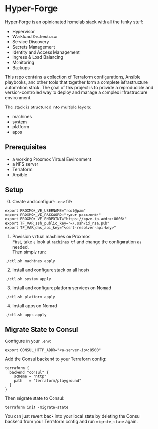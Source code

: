 # Hyper-Forge

Hyper-Forge is an opinionated homelab stack with all the funky stuff:

- Hypervisor
- Workload Orchestrator
- Service Discovery
- Secrets Management
- Identity and Access Management
- Ingress & Load Balancing
- Monitoring
- Backups

This repo contains a collection of Terraform configurations, Ansible playbooks, and other tools that together form a complete infrastructure automation stack. The goal of this project is to provide a reproducible and version-controlled way to deploy and manage a complex infrastructure environment.

The stack is structured into multiple layers:

- machines
- system
- platform
- apps

## Prerequisites

- a working Proxmox Virtual Environment
- a NFS server
- Terraform
- Ansible

## Setup

0) Create and configure `.env` file
```
export PROXMOX_VE_USERNAME="root@pam"
export PROXMOX_VE_PASSWORD="<your-password>"
export PROXMOX_VE_ENDPOINT="https://<pve-ip-addr>:8006/"
export TF_VAR_ssh_public_key="~/.ssh/id_rsa.pub"
export TF_VAR_dns_api_key="<cert-resolver-api-key>"
```

1) Provision virtual machines on Proxmox  
First, take a look at `machines.tf` and change the configuration as needed.  
Then simply run:
```
./ctl.sh machines apply
```

2) Install and configure stack on all hosts
```
./ctl.sh system apply
```

3) Install and configure platform services on Nomad
```
./ctl.sh platform apply
```

4) Install apps on Nomad
```
./ctl.sh apps apply
```

## Migrate State to Consul

Configure in your `.env`:
```
export CONSUL_HTTP_ADDR="<a-server-ip>:8500"
```

Add the Consul backend to your Terraform config:
```
terraform {
  backend "consul" {
    scheme = "http"
    path   = "terraform/playground"
  }
}
```

Then migrate state to Consul:

```
terraform init -migrate-state
```

You can just revert back into your local state by deleting the Consul backend from your Terraform config and run `migrate_state` again.